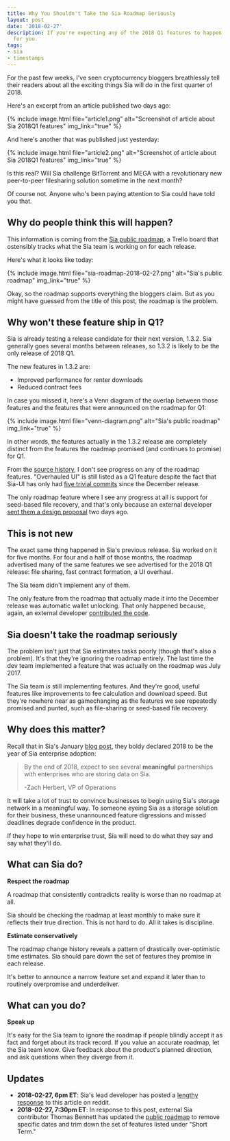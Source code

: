 ```yaml
---
title: Why You Shouldn't Take the Sia Roadmap Seriously
layout: post
date: '2018-02-27'
description: If you're expecting any of the 2018 Q1 features to happen, I have bad news
  for you.
tags:
- sia
- timestamps
---
```


For the past few weeks, I've seen cryptocurrency bloggers breathlessly tell their readers about all the exciting things Sia will do in the first quarter of 2018.

Here's an excerpt from an article published two days ago:

{% include image.html file="article1.png" alt="Screenshot of article about Sia 2018Q1 features" img_link="true" %}

And here's another that was published just yesterday:

{% include image.html file="article2.png" alt="Screenshot of article about Sia 2018Q1 features" img_link="true" %}

Is this real? Will Sia challenge BitTorrent and MEGA with a revolutionary new peer-to-peer filesharing solution sometime in the next month?

Of course not. Anyone who's been paying attention to Sia could have told you that.

## Why do people think this will happen?

This information is coming from the [Sia public roadmap](https://trello.com/b/Io1dDyuI/sia-public-roadmap), a Trello board that ostensibly tracks what the Sia team is working on for each release.

Here's what it looks like today:

{% include image.html file="sia-roadmap-2018-02-27.png" alt="Sia's public roadmap" img_link="true" %}

Okay, so the roadmap supports everything the bloggers claim. But as you might have guessed from the title of this post, the roadmap is the problem.

## Why won't these feature ship in Q1?

Sia is already testing a release candidate for their next version, 1.3.2. Sia generally goes several months between releases, so 1.3.2 is likely to be the only release of 2018 Q1.

The new features in 1.3.2 are:

* Improved performance for renter downloads
* Reduced contract fees

In case you missed it, here's a Venn diagram of the overlap between those features and the features that were announced on the roadmap for Q1:

{% include image.html file="venn-diagram.png" alt="Sia's public roadmap" img_link="true" %}

In other words, the features actually in the 1.3.2 release are completely distinct from the features the roadmap promised (and continues to promise) for Q1.

From the [source history](https://github.com/NebulousLabs/Sia/commits/master), I don't see progress on any of the roadmap features. "Overhauled UI" is still listed as a Q1 feature despite the fact that Sia-UI has only had [five trivial commits](https://github.com/NebulousLabs/Sia-UI/compare/v1.3.1...f455716bfd1ad071ca73bf5dad33dce6fb63a2f1) since the December release.

The only roadmap feature where I see any progress at all is support for seed-based file recovery, and that's only because an external developer [sent them a design proposal](https://github.com/NebulousLabs/Sia/pull/2794) two days ago.

## This is not new

The exact same thing happened in Sia's previous release. Sia worked on it for five months. For four and a half of those months, the roadmap advertised many of the same features we see advertised for the 2018 Q1 release: file sharing, fast contract formation, a UI overhaul.

The Sia team didn't implement any of them.

The only feature from the roadmap that actually made it into the December release was automatic wallet unlocking. That only happened because, again, an external developer [contributed the code](https://github.com/NebulousLabs/Sia/pull/2351).

## Sia doesn't take the roadmap seriously

The problem isn't just that Sia estimates tasks poorly (though that's also a problem). It's that they're ignoring the roadmap entirely. The last time the dev team implemented a feature that was actually on the roadmap was July 2017.

The Sia team *is* still implementing features. And they're good, useful features like improvements to fee calculation and download speed. But they're nowhere near as gamechanging as the features we see repeatedly promised and punted, such as file-sharing or seed-based file recovery.

## Why does this matter?

Recall that in Sia's January [blog post](https://blog.sia.tech/sia-triannual-update-september-december-2017-8afdf9c10325), they boldy declared 2018 to be the year of Sia enterprise adoption:

>By the end of 2018, expect to see several **meaningful** partnerships with enterprises who are storing data on Sia.
>
>-Zach Herbert, VP of Operations

It will take a lot of trust to convince businesses to begin using Sia's storage network in a meaningful way. To someone eyeing  Sia as a storage solution for their business, these unannounced feature digressions and missed deadlines degrade confidence in the product.

If they hope to win enterprise trust, Sia will need to do what they say and say what they'll do.

## What can Sia do?

**Respect the roadmap**

A roadmap that consistently contradicts reality is worse than no roadmap at all.

Sia should be checking the roadmap at least monthly to make sure it reflects their true direction. This is not hard to do. All it takes is discipline.

**Estimate conservatively**

The roadmap change history reveals a pattern of drastically over-optimistic time estimates. Sia should pare down the set of features they promise in each release.

It's better to announce a narrow feature set and expand it later than to routinely overpromise and underdeliver.

## What can you do?

**Speak up**

It's easy for the Sia team to ignore the roadmap if people blindly accept it as fact and forget about its track record. If you value an accurate roadmap, let the Sia team know. Give feedback about the product's planned direction, and ask questions when they diverge from it.

## Updates

* **2018-02-27, 6pm ET**: Sia's lead developer has posted a [lengthy response](https://www.reddit.com/r/siacoin/comments/80qcbf/why_you_shouldnt_take_the_sia_roadmap_seriously/duxiuj3/?st=je6lxryn&sh=6149ac36) to this article on reddit.
* **2018-02-27, 7:30pm ET**: In response to this post, external Sia contributor Thomas Bennett has updated the [public roadmap](https://trello.com/b/Io1dDyuI/sia-public-roadmap) to remove specific dates and trim down the set of features listed under "Short Term."

